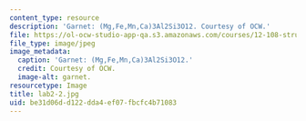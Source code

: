 ```yaml
---
content_type: resource
description: 'Garnet: (Mg,Fe,Mn,Ca)3Al2Si3O12. Courtesy of OCW.'
file: https://ol-ocw-studio-app-qa.s3.amazonaws.com/courses/12-108-structure-of-earth-materials-fall-2004/be31d06dd122dda4ef07fbcfc4b71083_lab2-2.jpg
file_type: image/jpeg
image_metadata:
  caption: 'Garnet: (Mg,Fe,Mn,Ca)3Al2Si3O12.'
  credit: Courtesy of OCW.
  image-alt: garnet.
resourcetype: Image
title: lab2-2.jpg
uid: be31d06d-d122-dda4-ef07-fbcfc4b71083
---
```

